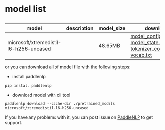 #  model list

##  

| model  | description | model_size  | download         |
| --- | --- | --- | --- |
|microsoft/xtremedistil-l6-h256-uncased|  | 48.65MB | [model_config.json](https://bj.bcebos.com/paddlenlp/models/community/microsoft/xtremedistil-l6-h256-uncased/model_config.json)<br>[model_state.pdparams](https://bj.bcebos.com/paddlenlp/models/community/microsoft/xtremedistil-l6-h256-uncased/model_state.pdparams)<br>[tokenizer_config.json](https://bj.bcebos.com/paddlenlp/models/community/microsoft/xtremedistil-l6-h256-uncased/tokenizer_config.json)<br>[vocab.txt](https://bj.bcebos.com/paddlenlp/models/community/microsoft/xtremedistil-l6-h256-uncased/vocab.txt) |

or you can download all of model file with the following steps:

* install paddlenlp

```shell
pip install paddlenlp
```

* download model with cli tool

```shell
paddlenlp download --cache-dir ./pretrained_models microsoft/xtremedistil-l6-h256-uncased
```

If you have any problems with it, you can post issue on [PaddleNLP](https://github.com/PaddlePaddle/PaddleNLP) to get support.
